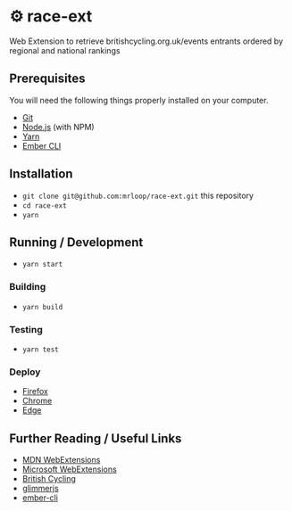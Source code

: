 # ⚙ race-ext

Web Extension to retrieve britishcycling.org.uk/events entrants ordered by regional and national rankings

## Prerequisites

You will need the following things properly installed on your computer.

* [Git](https://git-scm.com/)
* [Node.js](https://nodejs.org/) (with NPM)
* [Yarn](https://yarnpkg.com/en/)
* [Ember CLI](https://ember-cli.com/)

## Installation

* `git clone git@github.com:mrloop/race-ext.git` this repository
* `cd race-ext`
* `yarn`

## Running / Development

* `yarn start`

### Building

* `yarn build`

### Testing

* `yarn test`

### Deploy

* [Firefox](https://addons.mozilla.org/en-GB/developers/addon/submit/upload-listed)
* [Chrome](https://chrome.google.com/webstore/developer/update?authuser=1)
* [Edge](http://docs.microsoft.com/en-us/microsoft-edge/extensions/getting-started#publishing-to-the-windows-store)


## Further Reading / Useful Links

* [MDN WebExtensions](https://developer.mozilla.org/en-US/Add-ons/WebExtensions)
* [Microsoft WebExtensions](https://docs.microsoft.com/en-us/microsoft-edge/extensions/getting-started)
* [British Cycling](https://www.britishcycling.org.uk/events?search_type=upcoming)
* [glimmerjs](http://github.com/tildeio/glimmer/)
* [ember-cli](https://ember-cli.com/)
